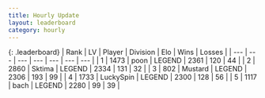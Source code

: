 ```yaml
---
title: Hourly Update
layout: leaderboard
category: hourly
---
```


{: .leaderboard}
| Rank | LV | Player | Division | Elo | Wins | Losses |
| --- | --- | --- | --- | --- | --- | --- |
| <span data-change="0">1</span> | 1473 | <span title="ID: 540690">poon</span> | LEGEND | <span data-change="0">2361</span> | <span data-change="0">120</span> | <span data-change="0">44</span> |
| <span data-change="1">2</span> | 2860 | <span title="ID: 353063">Sktima</span> | LEGEND | <span data-change="32">2334</span> | <span data-change="6">131</span> | <span data-change="0">32</span> |
| <span data-change="-1">3</span> | 802 | <span title="ID: 611082">Mustard</span> | LEGEND | <span data-change="0">2306</span> | <span data-change="0">193</span> | <span data-change="0">99</span> |
| <span data-change="0">4</span> | 1733 | <span title="ID: 498412">LuckySpin</span> | LEGEND | <span data-change="0">2300</span> | <span data-change="0">128</span> | <span data-change="0">56</span> |
| <span data-change="0">5</span> | 1117 | <span title="ID: 281795">bach</span> | LEGEND | <span data-change="0">2280</span> | <span data-change="0">99</span> | <span data-change="0">39</span> |